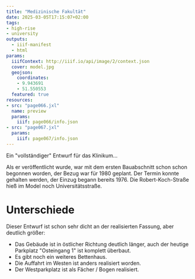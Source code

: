 ```yaml
---
title: "Medizinische Fakultät"
date: 2025-03-05T17:15:07+02:00
tags:
- high-rise
- university
outputs:
  - iiif-manifest
  - html
params:
  iiifContext: http://iiif.io/api/image/2/context.json
  cover: model.jpg
  geojson:
    coordinates:
    - 9.943691
    - 51.550553
  featured: true
resources:
- src: "page066.jxl"
  name: preview
  params:
    iiif: page066/info.json
- src: "page067.jxl"
  params:
    iiif: page067/info.json
---
```


Ein "vollständiger" Entwurf für das Klinikum...
<!--more-->

Als er veröffentlicht wurde, war mit dem ersten Bauabschnitt schon schon begonnen worden, der Bezug war für 1980 geplant. Der Termin konnte  gehalten werden, der Einzug begann bereits 1976. Die Robert-Koch-Straße hieß im Model noch Universitätsstraße.

# Unterschiede

Dieser Entwurf ist schon sehr dicht an der realisierten Fassung, aber deutlich größer:
* Das Gebäude ist in östlicher Richtung deutlich länger, auch der heutige Parkplatz "Osteingang 1" ist komplett überbaut.
* Es gibt noch ein weiteres Bettenhaus.
* Die Auffahrt im Westen ist anders realisiert worden.
* Der Westparkplatz ist als Fächer / Bogen realisiert.
